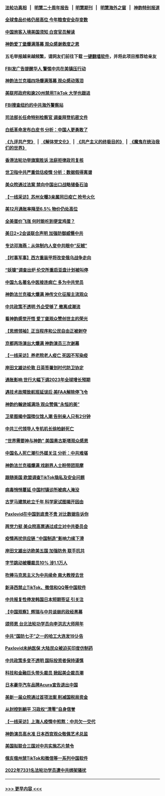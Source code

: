 #### [法轮功真相](https://github.com/gfw-breaker/truth/blob/master/README.md?t=0) &nbsp;&nbsp;|&nbsp;&nbsp; [明慧二十周年报告](https://github.com/gfw-breaker/mh-reports/blob/master/README.md?t=0) &nbsp;&nbsp;|&nbsp;&nbsp;[明慧期刊](https://github.com/gfw-breaker/mh-qikan) &nbsp;&nbsp;|&nbsp;&nbsp; [明慧海外之窗](https://github.com/gfw-breaker/mh-news/blob/master/README.md?t=0) &nbsp;&nbsp;|&nbsp;&nbsp; [神韵特别报道](https://github.com/gfw-breaker/mh-news/blob/master/shenyun.md?t=0)
#### [全球食品价格仍居高位 今年粮食安全存变数](../pages/nf4514/n13905399.md?t=01132143) 
#### [中国旅客入境美国须知 白宫官员解读](../pages/nf4514/n13905840.md?t=01132143) 
#### [神韵爱丁堡爆满落幕 观众感谢救度之恩](../pages/nf4514/n13905870.md?t=01132143) 
#### 五毛举报越来越频繁，请网友们前往下载 [一键翻墙软件](https://github.com/gfw-breaker/ssr-accounts)，并将此项目推荐给亲友
#### [FBI发广告提醒华人 警惕中共在美镇压行动](../pages/nf4514/n13905766.md?t=01132143) 
#### [神韵法兰克福四场爆满落幕 观众感动落泪](../pages/nf4514/n13905892.md?t=01132143) 
#### [美联邦政府和逾20州禁用TikTok 大学也跟进](../pages/nf4514/n13905641.md?t=01132143) 
#### [FBI搜查纽约的中共海外警察站](../pages/nf4514/n13905747.md?t=01132143) 
#### [司法部长任命特别检察官 调查拜登机密文件](../pages/nf4514/n13905692.md?t=01132143) 
#### [白纸革命发布白皮书 分析：中国人更勇敢了](../pages/nf4514/n13905653.md?t=01132143) 
#### [《九评共产党》](https://github.com/begood0513/9ping.md/blob/master/README.md) &nbsp;|&nbsp; [《解体党文化》](../../../../jtdwh.md/blob/master/README.md)  &nbsp;|&nbsp; [《共产主义的终极目的》](../../../../gczydzjmd.md/blob/master/README.md) &nbsp;|&nbsp; [《魔鬼在统治我们的世界》](../../../../mgztzwmdsj.md/blob/master/README.md) 
#### [香港法轮功举旗案胜诉 法庭拒律政司复核](../pages/nf4514/n13905668.md?t=01132143) 
#### [世卫指中共严重低估疫情 分析：数据假得离谱](../pages/nf4514/n13905345.md?t=01132143) 
#### [美众院通过法案 禁向中国出口战略储备石油](../pages/nf4514/n13905660.md?t=01132143) 
#### [【一线采访】苏州女曝3亲属同日疫亡 抢号火化](../pages/nf4514/n13905370.md?t=01132143) 
#### [美12月通胀率降至6.5% 物价仍处高位](../pages/nf4514/n13905550.md?t=01132143) 
#### [全美蛋价飞涨 何时能吃到便宜鸡蛋？](../pages/nf4514/n13904841.md?t=01132143) 
#### [美日2+2会谈联合声明 加强防御威慑中共](../pages/nf4514/n13905054.md?t=01132143) 
#### [专访邓海燕：从体制内人变中共眼中“反贼”](../pages/nf4514/n13905074.md?t=01132143) 
#### [【时事军事】西方重装甲将改变俄乌战争走向](../pages/nf4514/n13905350.md?t=01132143) 
#### [“妖镍”调查出炉 伦交所重启亚盘计划被叫停](../pages/nf4514/n13905219.md?t=01132143) 
#### [中国九名著名中医接连病亡 多为中共党员](../pages/nf4514/n13905179.md?t=01132143) 
#### [神韵法兰克福大爆满 神传文化征服主流观众](../pages/nf4514/n13905039.md?t=01132143) 
#### [中共政策不透明 外企受够了 撤离成潮流](../pages/nf4514/n13904279.md?t=01132143) 
#### [看神韵感觉开悟 爱丁堡观众赞创世主的荣光](../pages/nf4514/n13904998.md?t=01132143) 
#### [【思想领袖】正当程序和公民自由正被剥夺](../pages/nf4514/n13878046.md?t=01132143) 
#### [京都两场演出大爆满 神韵演员三次谢幕](../pages/nf4514/n13904836.md?t=01132143) 
#### [【一线采访】养老院老人疫亡 死因不写染疫](../pages/nf4514/n13904494.md?t=01132143) 
#### [岸田文雄访伦敦 日英签署划时代防卫协定](../pages/nf4514/n13904610.md?t=01132143) 
#### [通胀影响 世行大幅下调2023年全球增长预期](../pages/nf4514/n13904727.md?t=01132143) 
#### [遇技术故障致航班延误后 美FAA解除停飞令](../pages/nf4514/n13904582.md?t=01132143) 
#### [神韵约翰逊城满场 观众赞佩“永恒的美”](../pages/nf4514/n13904520.md?t=01132143) 
#### [卫星图揭中国殡仪馆人潮 告别亲人只有2分钟](../pages/nf4514/n13904053.md?t=01132143) 
#### [中共三代领导人专机机长徐柏龄死亡](../pages/nf4514/n13904491.md?t=01132143) 
#### [“世界需要神与神韵” 美国奥古斯塔观众感恩](../pages/nf4514/n13904497.md?t=01132143) 
#### [中国名人死亡潮引外媒关注 分析：中共难堪](../pages/nf4514/n13904469.md?t=01132143) 
#### [神韵法兰克福爆满 戏剧界人士盼带团观摩](../pages/nf4514/n13904224.md?t=01132143) 
#### [跟随美国 欧盟调查TikTok隐私及安全问题](../pages/nf4514/n13904017.md?t=01132143) 
#### [病毒悄悄蔓延 中国村镇诊所被病人淹没](../pages/nf4514/n13904009.md?t=01132143) 
#### [古罗马建筑屹立千年 科学家试图揭开因由](../pages/nf4514/n13904059.md?t=01132143) 
#### [Paxlovid在中国到底贵不贵 对比数据告诉你](../pages/nf4514/n13904029.md?t=01132143) 
#### [两党力挺 美众院高票通过成立对中共委员会](../pages/nf4514/n13904030.md?t=01132143) 
#### [疫情再扰供应链 “中国制造”影响力续下滑](../pages/nf4514/n13903981.md?t=01132143) 
#### [岸田文雄出访欧美五国 加强防务 联手抗共](../pages/nf4514/n13903975.md?t=01132143) 
#### [字节跳动被曝裁员10% 涉1.1万人](../pages/nf4514/n13904025.md?t=01132143) 
#### [吹捧马克思主义为中共续命 南大教授去世](../pages/nf4514/n13904006.md?t=01132143) 
#### [新泽西禁止TikTok、微信和QQ等中国软件](../pages/nf4514/n13903982.md?t=01132143) 
#### [中共报复性停发韩国日本短期签证 引关注](../pages/nf4514/n13903931.md?t=01132143) 
#### [【中国观察】辉瑞与中共谈崩的政经黑幕](../pages/nf4514/n13903624.md?t=01132143) 
#### [颂师恩 台北法轮功学员向李洪志大师拜年](../pages/nf4514/n13902399.md?t=01132143) 
#### [中共“国防七子”之一的哈工大连发19讣告](../pages/nf4514/n13903696.md?t=01132143) 
#### [Paxlovid未纳医保 大陆民众被迫买印度仿制药](../pages/nf4514/n13903629.md?t=01132143) 
#### [中共政策多变不透明 国际投资者保持谨慎](../pages/nf4514/n13903347.md?t=01132143) 
#### [科技和金融巨头带头裁员 掀起美企裁员潮](../pages/nf4514/n13903455.md?t=01132143) 
#### [日本豪华汽车品牌Acura宣告退出中国](../pages/nf4514/n13903327.md?t=01132143) 
#### [美新一届众院通过首项法案 削减国税局资金](../pages/nf4514/n13903346.md?t=01132143) 
#### [从封控到躺平 习政权“清零”自身信誉](../pages/nf4514/n13902678.md?t=01132143) 
#### [【一线采访】上海人疫情中煎熬：中共欠一交代](../pages/nf4514/n13903042.md?t=01132143) 
#### [神韵演员高水准 日本西宫观众敬佩艺术总监](../pages/nf4514/n13903294.md?t=01132143) 
#### [美国拟联合三国对中共实施芯片禁令](../pages/nf4514/n13903308.md?t=01132143) 
#### [俄亥俄州禁TikTok和微信等一系列中国软件](../pages/nf4514/n13903265.md?t=01132143) 
#### [2022年7331名法轮功学员遭中共绑架骚扰](../pages/nf4514/n13901725.md?t=01132143) 

----
#### [ >>> 更早内容 <<< ](../indexes/nf4514-earlier.md)
